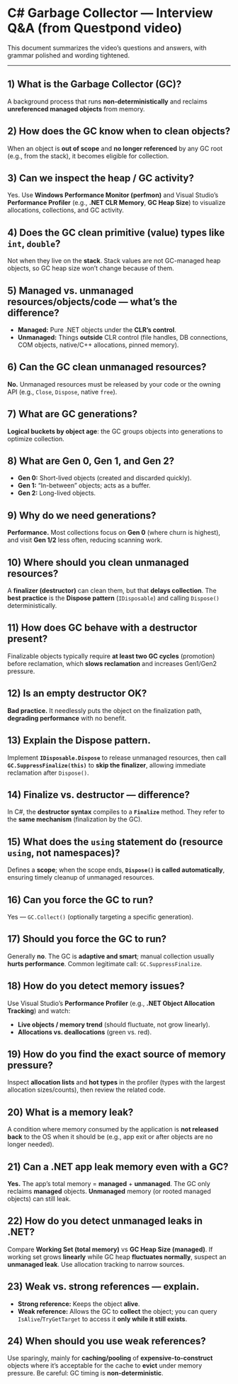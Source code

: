 # C# Garbage Collector — Interview Q&A (from Questpond video)

This document summarizes the video’s questions and answers, with grammar polished and wording tightened.

---

## 1) What is the Garbage Collector (GC)?
A background process that runs **non-deterministically** and reclaims **unreferenced managed objects** from memory.

## 2) How does the GC know when to clean objects?
When an object is **out of scope** and **no longer referenced** by any GC root (e.g., from the stack), it becomes eligible for collection.

## 3) Can we inspect the heap / GC activity?
Yes. Use **Windows Performance Monitor (perfmon)** and Visual Studio’s **Performance Profiler** (e.g., **.NET CLR Memory**, **GC Heap Size**) to visualize allocations, collections, and GC activity.

## 4) Does the GC clean primitive (value) types like `int`, `double`?
Not when they live on the **stack**. Stack values are not GC-managed heap objects, so GC heap size won’t change because of them.

## 5) Managed vs. unmanaged resources/objects/code — what’s the difference?
- **Managed:** Pure .NET objects under the **CLR’s control**.  
- **Unmanaged:** Things **outside** CLR control (file handles, DB connections, COM objects, native/C++ allocations, pinned memory).

## 6) Can the GC clean unmanaged resources?
**No.** Unmanaged resources must be released by your code or the owning API (e.g., `Close`, `Dispose`, native `free`).

## 7) What are GC generations?
**Logical buckets by object age**: the GC groups objects into generations to optimize collection.

## 8) What are Gen 0, Gen 1, and Gen 2?
- **Gen 0:** Short-lived objects (created and discarded quickly).  
- **Gen 1:** “In-between” objects; acts as a buffer.  
- **Gen 2:** Long-lived objects.

## 9) Why do we need generations?
**Performance.** Most collections focus on **Gen 0** (where churn is highest), and visit **Gen 1/2** less often, reducing scanning work.

## 10) Where should you clean unmanaged resources?
A **finalizer (destructor)** can clean them, but that **delays collection**. The **best practice** is the **Dispose pattern** (`IDisposable`) and calling `Dispose()` deterministically.

## 11) How does GC behave with a destructor present?
Finalizable objects typically require **at least two GC cycles** (promotion) before reclamation, which **slows reclamation** and increases Gen1/Gen2 pressure.

## 12) Is an empty destructor OK?
**Bad practice.** It needlessly puts the object on the finalization path, **degrading performance** with no benefit.

## 13) Explain the Dispose pattern.
Implement **`IDisposable.Dispose`** to release unmanaged resources, then call **`GC.SuppressFinalize(this)`** to **skip the finalizer**, allowing immediate reclamation after `Dispose()`.

## 14) Finalize vs. destructor — difference?
In C#, the **destructor syntax** compiles to a **`Finalize`** method. They refer to the **same mechanism** (finalization by the GC).

## 15) What does the `using` statement do (resource `using`, not namespaces)?
Defines a **scope**; when the scope ends, **`Dispose()` is called automatically**, ensuring timely cleanup of unmanaged resources.

## 16) Can you force the GC to run?
Yes — `GC.Collect()` (optionally targeting a specific generation).

## 17) Should you force the GC to run?
Generally **no**. The GC is **adaptive and smart**; manual collection usually **hurts performance**. Common legitimate call: `GC.SuppressFinalize`.

## 18) How do you detect memory issues?
Use Visual Studio’s **Performance Profiler** (e.g., **.NET Object Allocation Tracking**) and watch:  
- **Live objects / memory trend** (should fluctuate, not grow linearly).  
- **Allocations vs. deallocations** (green vs. red).

## 19) How do you find the exact source of memory pressure?
Inspect **allocation lists** and **hot types** in the profiler (types with the largest allocation sizes/counts), then review the related code.

## 20) What is a memory leak?
A condition where memory consumed by the application is **not released back** to the OS when it should be (e.g., app exit or after objects are no longer needed).

## 21) Can a .NET app leak memory even with a GC?
**Yes.** The app’s total memory = **managed** + **unmanaged**. The GC only reclaims **managed** objects. **Unmanaged** memory (or rooted managed objects) can still leak.

## 22) How do you detect unmanaged leaks in .NET?
Compare **Working Set (total memory)** vs **GC Heap Size (managed)**. If working set grows **linearly** while GC heap **fluctuates normally**, suspect an **unmanaged leak**. Use allocation tracking to narrow sources.

## 23) Weak vs. strong references — explain.
- **Strong reference:** Keeps the object **alive**.  
- **Weak reference:** Allows the GC to **collect** the object; you can query `IsAlive`/`TryGetTarget` to access it **only while it still exists**.

## 24) When should you use weak references?
Use sparingly, mainly for **caching/pooling** of **expensive-to-construct** objects where it’s acceptable for the cache to **evict** under memory pressure. Be careful: GC timing is **non-deterministic**.

